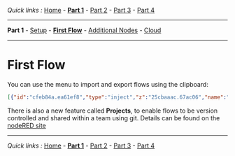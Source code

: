 *Quick links :*
[Home](/README.md) - [**Part 1**](/part1/README.md) - [Part 2](/part2/README.md) - [Part 3](/part3/README.md) - [Part 4](/part4/README.md)
***
**Part 1** - [Setup](/part1/PREREQ.md) - [**First Flow**](/part1/FIRSTFLOW.md) - [Additional Nodes](/part1/ADDITIONALNODES.md) - [Cloud](/part1/IOTCLOUD.md)
***

# First Flow

You can use the menu to import and export flows using the clipboard:

``` json
[{"id":"cfeb84a.ea61ef8","type":"inject","z":"25cbaaac.67ac06","name":"","topic":"","payload":"","payloadType":"date","repeat":"30","crontab":"","once":false,"onceDelay":0.1,"x":170,"y":200,"wires":[["624368e5.550d88"]]},{"id":"624368e5.550d88","type":"debug","z":"25cbaaac.67ac06","name":"","active":true,"tosidebar":true,"console":false,"tostatus":false,"complete":"false","x":420,"y":200,"wires":[]}]
```

There is also a new feature called **Projects**, to enable flows to be version controlled and shared within a team using git.  Details can be found on the [nodeRED site](https://nodered.org/docs/user-guide/projects/)

***
*Quick links :*
[Home](/README.md) - [**Part 1**](/part1/README.md) - [Part 2](/part2/README.md) - [Part 3](/part3/README.md) - [Part 4](/part4/README.md)
